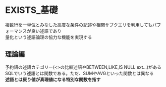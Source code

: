 # EXISTS_基礎
複数行を一単位とみなした高度な条件の記述や相関サブクエリを利用してもパフォーマンスが良い述語であり  
量化という述語論理の協力な機能を実現する 

## 理論編
予約語の述語カテゴリー(<>の比較述語やBETWEEN,LIKE,IS NULL ext...)がある  
SQLでいう述語とは関数である。ただ、SUMやAVGといった関数とは異なる  
**述語とは戻り値が真理値になる特別な関数を指す**
